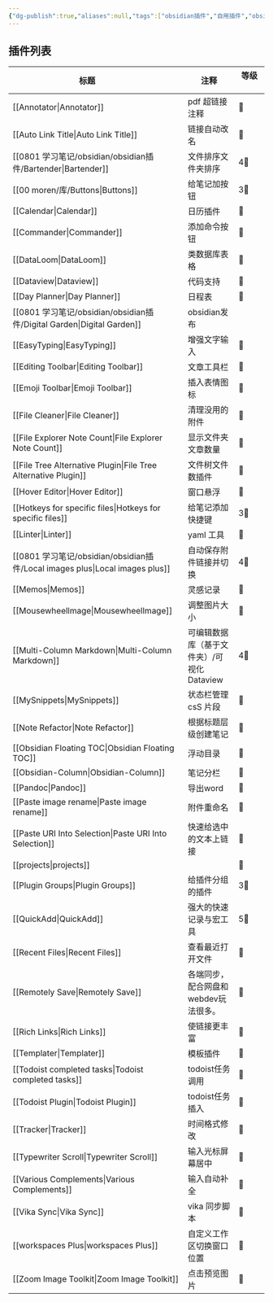 ```yaml
---
{"dg-publish":true,"aliases":null,"tags":["obsidian插件","自用插件","obsidian"],"title":"obsidian插件合集及教程导航","permalink":"/0801/obsidian/obsidian/obsidian/","dgPassFrontmatter":true,"noteIcon":""}
---
```


## 插件列表
|标题     |注释|等级     |
|---|---|---|
|[[Annotator\|Annotator]]|pdf 超链接注释 |🌟 |
| [[Auto Link Title\|Auto Link Title]]|链接自动改名 |🌟 |
|[[0801 学习笔记/obsidian/obsidian插件/Bartender\|Bartender]]|文件排序文件夹排序 |4🌟|  |
|[[00 moren/库/Buttons\|Buttons]]|给笔记加按钮 |3🌟|
|[[Calendar\|Calendar]] |日历插件|🌟|
|[[Commander\|Commander]]|添加命令按钮|🌟|
|[[DataLoom\|DataLoom]]|类数据库表格 |🌟 |
|[[Dataview\|Dataview]]|代码支持 |🌟|
| [[Day Planner\|Day Planner]]|日程表|🌟|
|[[0801 学习笔记/obsidian/obsidian插件/Digital Garden\|Digital Garden]]|obsidian发布|  |
|[[EasyTyping\|EasyTyping]] |增强文字输入 |🌟|
|[[Editing Toolbar\|Editing Toolbar]] |文章工具栏 |🌟|
|[[Emoji Toolbar\|Emoji Toolbar]]|插入表情图标|🌟|
|[[File Cleaner\|File Cleaner]]|清理没用的附件|🌟|
|[[File Explorer Note Count\|File Explorer Note Count]]|显示文件夹文章数量|🌟|
|[[File Tree Alternative Plugin\|File Tree Alternative Plugin]]|文件树文件数插件|🌟|
| [[Hover Editor\|Hover Editor]] |窗口悬浮 |🌟|
|[[Hotkeys for specific files\|Hotkeys for specific files]]|给笔记添加快捷键 |3🌟 |
| [[Linter\|Linter]]|yaml 工具 |🌟 |
|[[0801 学习笔记/obsidian/obsidian插件/Local images plus\|Local images plus]]|自动保存附件链接并切换|4🌟|
|[[Memos\|Memos]] |灵感记录 |🌟|
|[[Mousewheellmage\|Mousewheellmage]]|调整图片大小 |🌟 |
|[[Multi-Column Markdown\|Multi-Column Markdown]] |可编辑数据库（基于文件夹）/可视化 Dataview |4🌟|
|[[MySnippets\|MySnippets]]|状态栏管理 csS 片段|🌟|
|[[Note Refactor\|Note Refactor]]|根据标题层级创建笔记 |🌟|
|[[Obsidian Floating TOC\|Obsidian Floating TOC]]|浮动目录 |🌟|
|[[Obsidian-Column\|Obsidian-Column]]|笔记分栏|🌟|
|[[Pandoc\|Pandoc]]|导出word|🌟|
|[[Paste image rename\|Paste image rename]]|附件重命名|🌟|
|[[Paste URI Into Selection\|Paste URI Into Selection]]|快速给选中的文本上链接|🌟|
|[[projects\|projects]]|  |🌟 |
|[[Plugin Groups\|Plugin Groups]]|给插件分组的插件|3🌟|
|[[QuickAdd\|QuickAdd]]|强大的快速记录与宏工具|5🌟 |
|[[Recent Files\|Recent Files]]|查看最近打开文件|🌟 |
|[[Remotely Save\|Remotely Save]]|各端同步，配合网盘和webdev玩法很多。|🌟|
|[[Rich Links\|Rich Links]]|使链接更丰富|🌟|
|[[Templater\|Templater]]|模板插件 |🌟|
|[[Todoist completed tasks\|Todoist completed tasks]]|todoist任务调用|🌟|
|[[Todoist Plugin\|Todoist Plugin]]|todoist任务插入 |🌟|
|[[Tracker\|Tracker]]|时间格式修改|🌟|
|[[Typewriter Scroll\|Typewriter Scroll]]|输入光标屏幕居中|🌟|
|[[Various Complements\|Various Complements]]|输入自动补全|🌟|
|[[Vika Sync\|Vika Sync]]|vika 同步脚本 |🌟|
|[[workspaces Plus\|workspaces Plus]]|自定义工作区切换窗口位置 |🌟 |
|[[Zoom Image Toolkit\|Zoom Image Toolkit]] |点击预览图片 |🌟|

   

